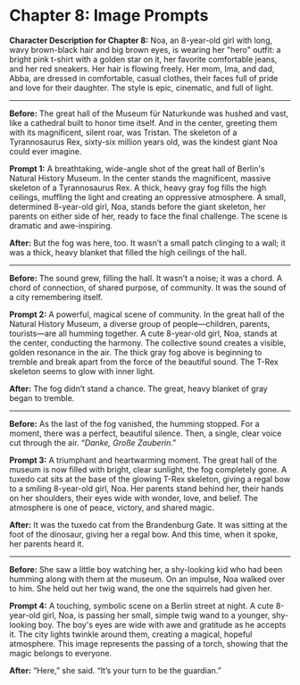 
# Chapter 8: Image Prompts

**Character Description for Chapter 8:** Noa, an 8-year-old girl with long, wavy brown-black hair and big brown eyes, is wearing her "hero" outfit: a bright pink t-shirt with a golden star on it, her favorite comfortable jeans, and her red sneakers. Her hair is flowing freely. Her mom, Ima, and dad, Abba, are dressed in comfortable, casual clothes, their faces full of pride and love for their daughter. The style is epic, cinematic, and full of light.

---

**Before:**
The great hall of the Museum für Naturkunde was hushed and vast, like a cathedral built to honor time itself. And in the center, greeting them with its magnificent, silent roar, was Tristan. The skeleton of a Tyrannosaurus Rex, sixty-six million years old, was the kindest giant Noa could ever imagine.

**Prompt 1:**
A breathtaking, wide-angle shot of the great hall of Berlin's Natural History Museum. In the center stands the magnificent, massive skeleton of a Tyrannosaurus Rex. A thick, heavy gray fog fills the high ceilings, muffling the light and creating an oppressive atmosphere. A small, determined 8-year-old girl, Noa, stands before the giant skeleton, her parents on either side of her, ready to face the final challenge. The scene is dramatic and awe-inspiring.

**After:**
But the fog was here, too. It wasn’t a small patch clinging to a wall; it was a thick, heavy blanket that filled the high ceilings of the hall.

---

**Before:**
The sound grew, filling the hall. It wasn’t a noise; it was a chord. A chord of connection, of shared purpose, of community. It was the sound of a city remembering itself.

**Prompt 2:**
A powerful, magical scene of community. In the great hall of the Natural History Museum, a diverse group of people—children, parents, tourists—are all humming together. A cute 8-year-old girl, Noa, stands at the center, conducting the harmony. The collective sound creates a visible, golden resonance in the air. The thick gray fog above is beginning to tremble and break apart from the force of the beautiful sound. The T-Rex skeleton seems to glow with inner light.

**After:**
The fog didn’t stand a chance. The great, heavy blanket of gray began to tremble.

---

**Before:**
As the last of the fog vanished, the humming stopped. For a moment, there was a perfect, beautiful silence. Then, a single, clear voice cut through the air. “*Danke, Große Zauberin*.”

**Prompt 3:**
A triumphant and heartwarming moment. The great hall of the museum is now filled with bright, clear sunlight, the fog completely gone. A tuxedo cat sits at the base of the glowing T-Rex skeleton, giving a regal bow to a smiling 8-year-old girl, Noa. Her parents stand behind her, their hands on her shoulders, their eyes wide with wonder, love, and belief. The atmosphere is one of peace, victory, and shared magic.

**After:**
It was the tuxedo cat from the Brandenburg Gate. It was sitting at the foot of the dinosaur, giving her a regal bow. And this time, when it spoke, her parents heard it.

---

**Before:**
She saw a little boy watching her, a shy-looking kid who had been humming along with them at the museum. On an impulse, Noa walked over to him. She held out her twig wand, the one the squirrels had given her.

**Prompt 4:**
A touching, symbolic scene on a Berlin street at night. A cute 8-year-old girl, Noa, is passing her small, simple twig wand to a younger, shy-looking boy. The boy's eyes are wide with awe and gratitude as he accepts it. The city lights twinkle around them, creating a magical, hopeful atmosphere. This image represents the passing of a torch, showing that the magic belongs to everyone.

**After:**
“Here,” she said. “It’s your turn to be the guardian.”
